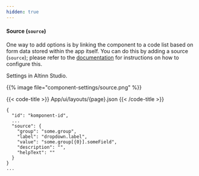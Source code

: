 ```yaml
---
hidden: true
---
```


<!-- begin intro -->
#### Source (`source`)

One way to add options is by linking the component to a code list based on form data stored within the app itself.
 You can do this by adding a source (`source`); please refer to the [documentation](/app/development/data/options/repeating-group-codelists/) for instructions on how to configure this.

<!-- end intro -->

<!-- begin asd -->

Settings in Altinn Studio.

{{% image file="component-settings/source.png" %}}

<!-- end asd -->

<!-- begin code -->

{{< code-title >}}
App/ui/layouts/{page}.json
{{< /code-title >}}

```json{hl_lines="4-9"}
{
  "id": "komponent-id",
  ...
  "source": {
    "group": "some.group",
    "label": "dropdown.label",
    "value": "some.group[{0}].someField",
    "description": "",
    "helpText": ""
  }
}
...
```

<!-- end code -->

<!-- begin more -->

<!-- end more -->